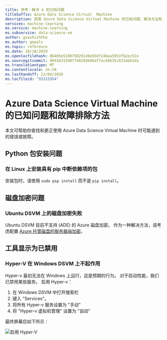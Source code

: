 ```yaml
---
title: 参考：解决 & 的已知问题
titleSuffix: Azure Data Science Virtual  Machine
description: 获取 Azure Data Science Virtual Machine 的已知问题、解决方法和故障排除的列表。
services: machine-learning
ms.service: machine-learning
ms.subservice: data-science-vm
author: gvashishtha
ms.author: gopalv
ms.topic: reference
ms.date: 10/10/2019
ms.openlocfilehash: 864b5e519875029149e93df248aa5953f62ec51e
ms.sourcegitcommit: 96918333d87f4029d4d6af7ac44635c833abb3da
ms.translationtype: MT
ms.contentlocale: zh-CN
ms.lasthandoff: 11/04/2020
ms.locfileid: "93322954"
---
```

# <a name="known-issues-and-troubleshooting-the-azure-data-science-virtual-machine"></a>Azure Data Science Virtual Machine 的已知问题和故障排除方法

本文可帮助你查找和更正使用 Azure Data Science Virtual Machine 时可能遇到的错误或故障。

## <a name="python-package-installation-issues"></a>Python 包安装问题

### <a name="installing-packages-with-pip-breaks-dependencies-on-linux"></a>在 Linux 上安装具有 pip 中断依赖项的包

安装包时，请使用 `sudo pip install` 而不是 `pip install`。

## <a name="disk-encryption-issues"></a>磁盘加密问题

### <a name="disk-encryption-fails-on-the-ubuntu-dsvm"></a>Ubuntu DSVM 上的磁盘加密失败

Ubuntu DSVM 目前不支持 (ADE) 的 Azure 磁盘加密。 作为一种解决方法，请考虑配置 [Azure 托管磁盘的服务器端加密](../../virtual-machines/disk-encryption.md)。

## <a name="tool-appears-disabled"></a>工具显示为已禁用

### <a name="hyper-v-does-not-work-on-the-windows-dsvm"></a>Hyper-V 在 Windows DSVM 上不起作用

Hyper-v 最初无法在 Windows 上运行，这是预期的行为。 对于启动性能，我们已禁用某些服务。 启用 Hyper-v：

1. 在 Windows DSVM 中打开搜索栏
1. 键入 "Services"。
1. 将所有 Hyper-v 服务设置为 "手动"
1. 将 "Hyper-v 虚拟机管理" 设置为 "自动"

最终屏幕应如下所示：

   ![启用 Hyper-V](./media/workaround/hyperv-enable-dsvm.png)
